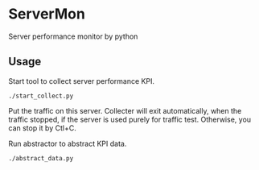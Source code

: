 # ServerMon
Server performance monitor by python

## Usage

Start tool to collect server performance KPI.
```
./start_collect.py
```

Put the traffic on this server.
Collecter will exit automatically, when the traffic stopped, if the server is used purely for traffic test.
Otherwise, you can stop it by Ctl+C.

Run abstractor to abstract KPI data.
```
./abstract_data.py
```
